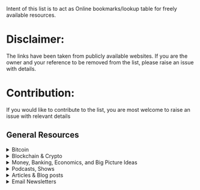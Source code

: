 Intent of this list is to act as Online bookmarks/lookup table for freely available resources.<br>
# Disclaimer:
The links have been taken from publicly available websites. If you are the owner and your reference to be removed from the list, please raise an issue with details.

# Contribution:
If you would like to contribute to the list, you are most welcome to raise an issue with relevant details

## General Resources
<details>
  <summary>Bitcoin</summary>
  
  
[Bitcoin Whitepaper](https://bitcoin.org/bitcoin.pdf)

The 9-page paper written by Satoshi Nakamoto that started it all.

[Bitcoin.org](https://bitcoin.org/)

Bitcoin.org provides an introduction to Bitcoin for different groups and hosts useful resources about getting started with Bitcoin, how it works, and a Bitcoin FAQ.

[Satoshi Nakamoto Institute](https://nakamotoinstitute.org/)

Founded in 2013, The Satoshi Nakamoto Institute (SNI) is dedicated to curating the best primary source literature that shares the best ideas in cryptography, distributed networks, economic freedom, and freedom of information.

- “The Complete Satoshi” - Hosts the Bitcoin Whitepaper and provides links to all of Satoshi’s emails, forum posts, code, and quotes.
- “Literature” - Links to works that serve to contextualize Bitcoin into the broader story of cryptography and freedom.
- “Mempool” - The Memory Pool provides links to some of the best writings about Bitcoin.

[Case Bitcoin](https://casebitcoin.com/)

“Making the case for Bitcoin every day,” Case Bitcoin is one of the best sites to keep in your favorites tab to check often. The site provides key Bitcoin stats, curated and up to date “Bitcoin & Macro” news with tldr summaries, and an amazing searchable resource library. The “New to Bitcoin?” and “Common Critiques” tabs are also great resources to share with people who are just getting into Bitcoin and are interested in learning more.

[Saylor.org "Bitcoin for Everybody" course](https://learn.saylor.org/course/PRDV151)

This 12-hour course will take you through the basics of Bitcoin for beginners, covering: Bitcoin economics, investment, philosophy, history, and practical components.

[Microstrategy's Bitcoin Page](https://www.microstrategy.com/en/bitcoin)

Microstrategy, with 91,000+ bitcoins on their balance sheet and counting, has a tab on their website dedicated to interviews, articles, resources, and financial information about Bitcoin.

[Bitcoin-resources.com](https://bitcoin-resources.com/)

Bitcoiner, writer, and software engineer [Gigi](https://twitter.com/dergigi)’s resource site that attempts to catalog and signal-boost the best and most insightful content in the Bitcoin space.

[Matt Odell's Website](https://mattodell.keybase.pub/index.html)

On his site, [Matt Odell](https://twitter.com/ODELL), host of [Citadel Dispatch](https://citadeldispatch.com/), list many great resources, including: his current projects, video guides, bitcoin resources, bitcoin tools, and other tools.

[Bitcoin-intro.com](https://bitcoin-intro.com/)

A guide aimed towards helping people get started with Bitcoin. Includes information and resources for getting a wallet, buying bitcoin, backing up your wallet, running a node, etc.

[Bitcoin-only.com](https://bitcoin-only.com/)

A collection of the highest quality bitcoin resources.

[99 Bitcoins](https://99bitcoins.com/)

One of the largest sources of information about Bitcoin and crypto for non-technical newbies on the web. The site includes guides, reviews, tutorials, and videos about everything Bitcoin and crypto related.

[Bitcoin Treasuries](https://bitcointreasuries.org/)

Created by [NVK](https://twitter.com/nvk), this site gives information about all of the companies that have adopted Bitcoin as a treasury reserve asset.

[Swan Bitcoin Resources](https://www.swanbitcoin.com/signal/)

This blog from Bitcoin exchange Swan Bitcoin offers thoughts and opinions on Bitcoin from the Swan Bitcoin team and friends.

[Bitcoin Privacy Guide](https://bitcoiner.guide/privacy/)

A beginner’s guide to Bitcoin privacy designed to walk people through the basic steps to gain a good level of privacy when interacting with the Bitcoin network.

[A Beginner's Guide to the Lightning Network](https://bitcoiner.guide/lightning/)

This page aims to help people understand a little more on the mechanics of Lightning and how it interacts with the underlying Bitcoin network.

[Khan Academy - Bitcoin](https://www.khanacademy.org/economics-finance-domain/core-finance/money-and-banking#bitcoin)

Khan Academy covers Bitcoin.

[Bitcoin Information and Resources](https://www.lopp.net/bitcoin-information.html)

A great list of bitcoin information and resources curated by [Jameson Lopp](https://twitter.com/lopp)**.**

[Bitcoin Audible](https://bitcoinaudible.com/)

In this amazing resource, ****[Guy Swann](https://twitter.com/TheCryptoconomy) makes the best writings in bitcoin in crypto available in audio.

[Bitcoin or Shit](https://bitcoinorshit.com/) Quite possibly one of the best sites on the internet.

[Bitcoin Dollar Cost Average Calculator](https://www.dollarcostaverage.me/)

A really cool online calculator that shows you how much bitcoin you would have if you dollar cost averaged over a period of time.

[Bitcoin is Dead lol](https://www.bitcoinisdead.lol/)

A lot of people have been wrong about Bitcoin. But … *how wrong*? This website is so much fun.

[OpenSats.org](https://opensats.org/)

Open Sats is building a web donation platform where donors can learn, donate, and contribute to Bitcoin Core and related free and open source projects.

[Mempool.space](https://mempool.space/about)

The Mempool Open Source Project™ is building a mempool and blockchain explorer for the Bitcoin community, focusing on the transaction fee market and multi-layer ecosystem, without any advertising, altcoins, or third-party trackers.

## Crypto Resources

[Ethereum.org](https://ethereum.org/en/)

A public, open-source resource for the Ethereum community that anyone can contribute to, aimed towards being the best portal for Ethereum’s growing community.

[Ethereum Whitepaper](https://ethereum.org/en/whitepaper/)

Published in 2013 by Vitalik Buterin, before Ethereum’s launch in 2015.

[Unenumerated Blog](http://unenumerated.blogspot.com/) - [Nick Szabo](https://twitter.com/NickSzabo4)

A blog from cryptocurrency pioneer Nick Szabo about “An unending variety of topics.”

[Messari Crypto Thesis for 2021](https://messari.io/pdf/messari-report-crypto-theses-for-2021.pdf)

A 133-page monster of a report from Messari that covers the key trends, people, companies, and projects to watch across crypto, Bitcoin, and Ethereum, with predictions for 2021.

[Pomp Crypto Jobs](https://pompcryptojobs.com/jobs/?q=accounting&categories[]=Accounting&p=1&s=429)

Simply the best job board there is.

[Cryptopedia](https://www.gemini.com/cryptopedia/glossary#digital-asset)

This resource from crypto exchange [Gemini](https://www.gemini.com/) aims to be “your trusted source for all things crypto.” It include a glossary of 1,000+ terms to help you speak the lingo, profiles of industry experts, and links to 150+ topics on everything that you need to know about crypto.

## Crypto News Sites, Price Trackers, & Useful Tools

[Coindesk](https://www.coindesk.com/)

News site specializing in bitcoin and digital currencies.

[Decrypt Media](https://decrypt.co/)

Decrypt’s mission is to “demystify the decentralized web.”

[Messari](https://messari.io/)

Professional grade data, market analysis, tools, and research for crypto investors and professionals.

[Bitcoin Magazine](https://bitcoinmagazine.com/)

One of the original news publishers covering Bitcoin and digital currencies. Provides news, analysis, information, commentary, and price data about Bitcoin through their website, podcasts, research, and events.

[CoinMarketCap](https://coinmarketcap.com/)

The world’s most referenced price-tracking website for crypto assets.

[CoinTracking](https://cointracking.info/?ref=D372093)

Crypto tracking and tax reporting tool that analyzes your trades and generates real-time reports on P&L, the value of your coins, realized and unrealized gains, reports for taxes, and more.

[WTF Happened in 1971?](https://wtfhappenedin1971.com/)

An awesome site with a ton of graphs, charts, and statistics that look into WTF happened in 1971.

[Shadowstats.com](http://www.shadowstats.com/)A website that analyzes and offers alternatives to government economic statistics for the United States.

# Books

## Bitcoin

[The Bitcoin Standard: The Decentralized Alternative to Central Banking](https://www.amazon.com/Bitcoin-Standard-Decentralized-Alternative-Central-ebook/dp/B07BPM3GZQ/ref=sr_1_1?crid=3OVERPDX0OQUM&dchild=1&keywords=the+bitcoin+standard&qid=1614624702&sprefix=the+bitcoin+%2Caps%2C367&sr=8-1) by [Saifedean Ammous](https://twitter.com/saifedean)

The Bitcoin Standard analyzes the historical context to the rise of Bitcoin, the economic properties that have allowed it to grow quickly, and its likely economic, political, and social implications. The Bitcoin Standard is essential reading for anyone who wants to understand why bitcoin is so special and important. [Bitcoin: Hard Money You Can't F*ck With: Why bitcoin will be the next global reserve currency](https://www.amazon.com/Bitcoin-bitcoin-global-reserve-currency-ebook/dp/B08PKYQDGC/ref=sr_1_1?crid=2HTZICP2KAS8H&dchild=1&keywords=hard+money+you+can+t+f+ck+with&qid=1614627415&sprefix=hard+money+you+can%2Caps%2C171&sr=8-1) by [Jason Williams](https://twitter.com/GoingParabolic) Bitcoin is hard money you can’t f*ck with. No-one controls it. No governments, no companies, no central banks, no money printing. It’s a revolution as big as the internet. And it’s never been hacked. Entrepreneur and investor Jason A. Williams is the first author to put bitcoin in context of the 2020 crisis - a year of financial disaster and unprecedented money creation (money printer go brrr!)

[21 Lessons: What I've Learned from Falling Down the Bitcoin Rabbit Hole](https://www.amazon.com/21-Lessons-Learned-Falling-Bitcoin-ebook/dp/B083L93MJ7/ref=sr_1_2?dchild=1&keywords=21+lessons&qid=1614627857&sr=8-2) by [Gigi](https://twitter.com/dergigi)

*What is Bitcoin?* This innocuous question is surprisingly hard to answer. Bitcoin is a computer network, a new form of money, a censorship-resistant payment system, a financial revolution, a peaceful form of protest, and so much more. This book doesn’t try to answer what Bitcoin is. It tries to answer a different, personal question: *What have I learned from Bitcoin*?

[Bitcoin Clarity: The Complete Beginners Guide to Understanding](https://www.amazon.com/Bitcoin-Clarity-Understanding-Kiara-Bickers-ebook/dp/B07ZHY7RF8/ref=sr_1_1?dchild=1&keywords=bitcoin+clarity&qid=1614627661&sr=8-1) by [Kiara Bickers](https://twitter.com/kiarabickers)

Kiara Bickers’ provides a fresh way of approaching Bitcoin, without price hype or industry jargon. Using mental models and visuals, Bitcoin Clarity unfolds the hidden knowledge of how the blockchain works and why it's valued. Whether you're all in or a skeptical investor, the book will transform the way you look at money and cryptocurrency forever.

[Bitcoin & Black America](https://www.amazon.com/Bitcoin-Black-America-Isaiah-Jackson/dp/1079178090/ref=sr_1_1?dchild=1&keywords=bitcoin+and+black+america&qid=1614628064&sr=8-1) by [Isaiah Jackson](https://twitter.com/bitcoinzay?lang=en)

Bitcoin and Black America is a dynamic new book that explores the synergy between black economics, Bitcoin and blockchain technology. The global financial system is changing and the digital revolution will not be televised.Explore how to incorporate Bitcoin into your business, job and educational institution. This book also outlines the need for separation from the racist banking system and a comprehensive list of black professionals actively working in the Blockchain industry.

[Layered Money: From Gold and Dollars to Bitcoin and Central Bank Digital Currencies](https://www.amazon.com/Layered-Money-Dollars-Bitcoin-Currencies/dp/1736110527/ref=sr_1_1?dchild=1&keywords=layered+money&qid=1614628262&sr=8-1) by [Nik Bhatia](https://twitter.com/timevalueofbtc)

In this fascinating deep dive into the evolution of monetary systems around the globe, Nik Bhatia takes us into the origins of how money has evolved to function in a “layered” manner. Using gold as an example of this term, he traces the layers of this ancient currency from raw mined material, to gold coins, and finally to bank-issued gold certificates. In a groundbreaking manner, Bhatia offers a similar paradigm for the evolution of digital currencies.

[The Little Bitcoin Book: Why Bitcoin Matters for Your Freedom, Finances, and Future](https://www.amazon.com/Little-Bitcoin-Book-Matters-Finances-ebook/dp/B07W957N7T/ref=sr_1_2?dchild=1&keywords=the+little+bitcoin+book&qid=1614628531&sr=8-2) by [Alena Vranova](https://twitter.com/AlenaSatoshi?ref_src=twsrc%5Egoogle%7Ctwcamp%5Eserp%7Ctwgr%5Eauthor), [Timi Ajiboye](https://twitter.com/timigod), [Alex Gladstein](https://twitter.com/gladstein), [Alejandro Machado](https://twitter.com/alegw?ref_src=twsrc%5Egoogle%7Ctwcamp%5Eserp%7Ctwgr%5Eauthor), [Jimmy Song](https://twitter.com/jimmysong?ref_src=twsrc%5Egoogle%7Ctwcamp%5Eserp%7Ctwgr%5Eauthor), [Luis Buenaventura](https://twitter.com/helloluis?ref_src=twsrc%5Egoogle%7Ctwcamp%5Eserp%7Ctwgr%5Eauthor), [Alexander Lloyd](https://twitter.com/alex01?lang=en)

The Little Bitcoin Book tells the story of what’s wrong with money today, and why Bitcoin was invented to provide an alternative to the current system. It describes in simple terms what Bitcoin is, how it works, why it’s valuable, and how it affects individual freedom and opportunities of people everywhere - from Nigeria to the Philippines to Venezuela to the United States.

[Thank God for Bitcoin: The Creation, Corruption and Redemption of Money](https://www.amazon.com/Thank-God-Bitcoin-Corruption-Redemption/dp/1641991216/ref=sr_1_1?dchild=1&qid=1614628868&refinements=p_27%3AJimmy+Song&s=books&sr=1-1) by [Lyle Pratt](https://twitter.com/lylepratt?ref_src=twsrc%5Egoogle%7Ctwcamp%5Eserp%7Ctwgr%5Eauthor), [Robert Breedlove](https://twitter.com/Breedlove22), [George Mekhail](https://twitter.com/gmekhail?ref_src=twsrc%5Egoogle%7Ctwcamp%5Eserp%7Ctwgr%5Eauthor), [Gabe Higgins](https://twitter.com/gabebhiggins?lang=en), [Derek Waltchack](https://twitter.com/dwaltchack?ref_src=twsrc%5Egoogle%7Ctwcamp%5Eserp%7Ctwgr%5Eauthor), [J.M. Bush](https://twitter.com/jmbushwrites?lang=en), [Jimmy Song](https://twitter.com/jimmysong?ref_src=twsrc%5Egoogle%7Ctwcamp%5Eserp%7Ctwgr%5Eauthor), [Julia Tourianski](https://bitcoinmagazine.com/authors/julia-tourianski)

Thank God for Bitcoin explores the ways in which the current monetary system is broken and what can be done to fix it. It explores the creation of money, its corruption and its potential redemption. It looks at how Bitcoin is redeeming the ills of our corrupt monetary system and how the ongoing transition to sound money is a source of hope for a broken world.

[Why Buy Bitcoin: Investing Today in the Money of Tomorrow](https://www.amazon.com/Why-Buy-Bitcoin-Investing-Tomorrow/dp/1733219609/ref=sxts_sxwds-bia-wc-rsf1_0?cv_ct_cx=bitcoin&dchild=1&keywords=bitcoin&pd_rd_i=1733219609&pd_rd_r=e44bf2a3-789e-4cde-9615-6b36708f866c&pd_rd_w=OfPGK&pd_rd_wg=uVVBJ&pf_rd_p=5168df84-062d-4bdf-8a6e-2680813bd42f&pf_rd_r=02VN9S8SYB0ECFJNPN7K&psc=1&qid=1614629587&s=digital-text&sr=1-1-7bf78e84-8ef2-4f13-9926-bee5153e81cb) by [Andy Edstrom](https://twitter.com/edstromandrew)

This book will help you understand the role of money in our society, the current state of debt in our economy, and how Bitcoin provides a better solution.

[The Internet of Money](https://www.amazon.com/Internet-Money-Andreas-M-Antonopoulos-ebook/dp/B01L9WM0H8/ref=sr_1_1?dchild=1&keywords=the+internet+of+money&qid=1614629168&s=digital-text&sr=1-1) by [Andreas Antonopoulos](https://twitter.com/aantonop)

While many books explain the how of bitcoin, *The Internet of Money* delves into the why of bitcoin. Acclaimed information-security expert and author of *Mastering Bitcoin*, Andreas M. Antonopoulos examines and contextualizes the significance of bitcoin through a series of essays spanning the exhilarating maturation of this technology.

[The Internet of Money Volume Two](https://www.amazon.com/Internet-Money-Two-Andreas-Antonopoulos-ebook/dp/B075VB7LVG/ref=sr_1_2?dchild=1&keywords=the+internet+of+money&qid=1614629460&s=digital-text&sr=1-2) by [Andreas Antonopoulos](https://twitter.com/aantonop)

The Internet of Money Volume Two ****is the spectacular sequel to the cult classic and best seller *The Internet of Money Volume One* by Andreas M. Antonopoulos. Volume Two contains 11 of his most inspiring and thought-provoking talks.

[The Internet of Money Volume Three](https://www.amazon.com/gp/product/1947910175/ref=as_li_tl?ie=UTF8&tag=dergigi-20&camp=1789&creative=9325&linkCode=as2&creativeASIN=1947910175&linkId=8f908de3d1e5c088510d2ef50c514c36) by [Andreas Antonopoulos](https://twitter.com/aantonop)

Following the world-wide success of Volume One and Volume Two, this third installment contains 12 of his most inspiring and thought-provoking talks over the past two years, including: universal access to basic finance, measuring success: price or principle, escaping the global banking cartel, libre not libra, unstoppable code: the difference between can’t and won’t, and many more.

[Digital Gold: Bitcoin and the Inside Story of the Misfits and Millionaires Trying to Reinvent Money](https://www.amazon.com/Digital-Gold-Bitcoin-Millionaires-Reinvent-ebook/dp/B01D8KFX9Q/ref=sr_1_1?dchild=1&keywords=digital+gold&qid=1614629224&s=digital-text&sr=1-1) by [Nathaniel Popper](https://twitter.com/nathanielpopper)

*Digital Gold* is *New York Times* reporter Nathaniel Popper’s brilliant and engrossing history of Bitcoin, the landmark digital money and financial technology that has spawned a global social movement.

[Bitcoin: Sovereignty Through Mathematics](https://www.amazon.com/gp/product/1090109911/ref=as_li_tl?ie=UTF8&camp=1789&creative=9325&creativeASIN=1090109911&linkCode=as2&tag=dergigi-20&linkId=70cf898837249637279be84649dca8a8) by [Knut Svanholm](https://twitter.com/knutsvanholm/)

What makes Bitcoin so special? What sets Bitcoin apart from every other monetary asset that preceded it? What is a monetary asset in the first place? What is money? What is inflation? Who benefits from it? What is scarcity? Is Bitcoin's mining process wasteful? Is Bitcoin a religion or a rejection of religious beliefs? All of this and more, inside.

[Bitcoin: Independence Reimagined](https://www.amazon.com/gp/product/B087CF2XBB/ref=as_li_tl?ie=UTF8&tag=dergigi-20&camp=1789&creative=9325&linkCode=as2&creativeASIN=B087CF2XBB&linkId=fca0fb457eceaa7a7d9e58a838a1dddc) by [Knut Svanholm](https://twitter.com/knutsvanholm/)

This follow-up to "Bitcoin: Sovereignty Through Mathematics" describes the old boxes we have been operating within, and how Bitcoin encourages us to challenge and reshape them. It takes the reader deeper down the rabbit hole and reveals how the honey badger that lives there is still indifferent to people's opinions about it.

[Magic Internet Money: A Book About Bitcoin](https://www.amazon.com/gp/product/1777128404/ref=as_li_tl?ie=UTF8&camp=1789&creative=9325&creativeASIN=1777128404&linkCode=as2&tag=dergigi-20&linkId=16c09391451e727bf23dc50f75d4033a) by [Jesse Berger](https://twitter.com/jayberjay)

What is money? The question is simple, but the answer is not. Pulling back the curtain on ideas at the heart of the modern monetary renaissance, Magic Internet Money takes you on a timely journey through the intertwined worlds of money and Bitcoin.

[Bitcoin Billionaires: A True Story of Genius, Betrayal, and Redemption](https://www.amazon.com/Bitcoin-Billionaires-Genius-Betrayal-Redemption-ebook/dp/B07GN8HWZW/ref=sr_1_1?crid=38AL4RQD2Y08K&dchild=1&keywords=bitcoin+billionaires&qid=1614629289&s=digital-text&sprefix=bitcoin+billi%2Cdigital-text%2C155&sr=1-1) by [Ben Mezrich](https://twitter.com/benmezrich)

From the Silk Road to the halls of the Securities and Exchange Commission, *Bitcoin Billionaires* will take us on a wild and surprising ride while illuminating a tantalizing economic future. On November 26, 2017, the Winklevoss brothers became the first bitcoin billionaires. Here’s the story of how they got there—as only Ben Mezrich could tell it.

[Inventing Bitcoin: The Technology Behind The First Truly Scarce and Decentralized Money Explained](https://www.amazon.com/Inventing-Bitcoin-Technology-Decentralized-Explained-ebook/dp/B07MWXRWNB/ref=sr_1_1?dchild=1&keywords=inventing+bitcoin&qid=1614629409&s=digital-text&sr=1-1) by [Yan Pritzker](https://twitter.com/skwp)

Bitcoin may well be the greatest invention of our time, and most people have no idea what it is, or how it works. Walking through its invention step by step, this short two hour read is critical before you invest. No technical expertise required! Read it, then share it with your loved ones.

[The Blocksize War: The battle over who controls Bitcoin’s protocol rules](https://www.amazon.com/Blocksize-War-controls-Bitcoins-protocol/dp/B08YQMC2WM) by Jonathan Bier

This book covers Bitcoin’s blocksize war, which was waged from August 2015 to November 2017. On the surface the battle was about the amount of data allowed in each Bitcoin block, however it exposed much deeper issues, such as who controls Bitcoin’s protocol rules. It is not possible to cover every twist and turn in the labyrinthine conflict or all the arguments, but the book provides a chronology of the most significant events.

[The Book Of Satoshi: The Collected Writings of Bitcoin Creator Satoshi Nakamoto](https://www.amazon.com/Book-Satoshi-Collected-Writings-Nakamoto-ebook/dp/B00M6KGJ2K/ref=sr_1_1?dchild=1&keywords=the+book+of+satoshi&qid=1614629337&s=digital-text&sr=1-1) by [Phil Champagne](https://twitter.com/egg_descrambler)

The Book of Satoshi provides a convenient way to parse through what Bitcoin’s creator wrote over the span of the two years that constituted his “public life" before he disappeared from the Internet . . . at least under the name Satoshi Nakamoto. Beginning on November 1st 2009 with the publication of the seminal paper describing Bitcoin, this public life ends at about the time PC World speculated as to a possible link between Bitcoin and WikiLeaks, the infamous website that publishes leaked classified materials. Was there a connection? You be the judge.

[The 7th Property: Bitcoin and the Monetary Revolution](https://www.amazon.com/7th-Property-Bitcoin-Monetary-Revolution/dp/0578902621) by [Eric Yakes](https://twitter.com/ericyakes)

If you are serious about understanding Bitcoin and why it is creating a monetary revolution, this is where you need to start. For the past decade, prominent economists, media outlets, and financiers have dismissed Bitcoin while it has grown exponentially – a phenomenon strikingly similar to the beginning of the internet. Controversy always accompanies transformational technologies. Bitcoin is the alternative to our current financial system, which benefits the few at the cost of many. To understand why Bitcoin is the answer, you need to know how this revolutionary technology works. This book explains it at a technical level in precise yet simple language.

[The Bullish Case for Bitcoin](https://www.amazon.com/Bullish-Case-Bitcoin-Vijay-Boyapati/dp/1737204118/ref=sr_1_1?crid=3QPAJD7J3PTKM&dchild=1&keywords=bullish+case+for+bitcoin&qid=1629520326&s=books&sprefix=bullish+ca%2Cstripbooks%2C157&sr=1-1) by [Vijay Boyapati](https://twitter.com/real_vijay) with a foreword by [Michael Saylor](https://twitter.com/michael_saylor)

The Bullish Case for Bitcoin, first published as a long-form article, represents an intellectual tour de force delivered with elegance and prescience by a polymath well-versed in mathematics, computer science, economics, philosophy, and engineering. After March 2020, it was evident to the author that the world needed a new money based on technology. However, in February 2018, when Boyapati first published his paper, this insight required much greater perspicacity, courage, and conviction.

</details>

<details>
  <summary>Blockchain & Crypto</summary>
  

[Blockchain Basics: A non-technical introduction in 25 steps](https://www.amazon.com/Blockchain-Basics-Non-Technical-Introduction-Steps-ebook/dp/B06XNWF5GP/ref=sr_1_3?dchild=1&keywords=blockchain+basics&qid=1614975489&sr=8-3) by Daniel Drescher

In 25 concise steps, you will learn the basics of blockchain technology. No mathematical formulas, program code, or computer science jargon are used. No previous knowledge in computer science, mathematics, programming, or cryptography is required. Terminology is explained through pictures, analogies, and metaphors.

[Blockchain Bubble or Revolution: The Future of Bitcoin, Blockchains, and Cryptocurrencies](https://www.amazon.com/Blockchain-Bubble-Revolution-Present-Cryptocurrencies-ebook/dp/B07T13GP1Q/ref=sr_1_4?dchild=1&keywords=cryptocurrency&qid=1614975853&s=digital-text&sr=1-4) by Neel Mehta, Adi Agashe, and Parth Dethroja

You'll learn the core concepts of Bitcoin and blockchain technologies to understand their strengths and weaknesses from real-world case studies; dive deep into their technical, economic, political, and legal complexities; and gain insights about their future from exclusive interviews with dozens of tech industry leaders.

[The Infinite Machine: How an Army of Crypto-Hackers Is Building the Next Internet with Ethereum](https://www.amazon.com/Infinite-Machine-Crypto-Hackers-Building-Internet/dp/B07XJ7WKXL/ref=sr_1_1?dchild=1&keywords=the+infinite+machine&qid=1614976157&sr=8-1) by Camila Russo

Financial journalist and cryptocurrency expert Camila Russo details the wild and often hapless adventures of a team of hippy-anarchists, reluctantly led by an ambivalent visionary, and lays out how this new foundation for the internet will spur both transformation and fraud—turning some into millionaires and others into felons—and revolutionize our ideas about money.

[Cryptoassets: The Innovative Investor's Guide to Bitcoin and Beyond](https://www.amazon.com/Cryptoassets-Innovative-Investors-Bitcoin-Beyond/dp/1260026671) by [Chris Burniske](https://twitter.com/cburniske)

This clear, concise, and accessible guide from two industry insiders shows you how to navigate this brave new blockchain world and how to invest in these emerging assets to secure your financial future.
  
</details>

<details>
  <summary>Money, Banking, Economics, and Big Picture Ideas</summary>
  
 
[The Price of Tomorrow: Why Deflation is the Key to an Abundant Future](https://www.amazon.com/Price-Tomorrow-Deflation-Abundant-Future-ebook/dp/B08334WFSQ/ref=sr_1_1?dchild=1&keywords=the+price+of+tomorrow&qid=1614628214&sr=8-1) by [Jeff Booth](https://twitter.com/JeffBooth)

In this extraordinary contrarian book, Jeff Booth, a leading mind and CEO in e-commerce and technology for 20 years, details the technological and economic realities shaping our present and our future, and the choices we face as we go forward—a potentially alarming, but deeply hopeful situation.

[The Sovereign Individual: Mastering the Transition to the Information Age](https://www.amazon.com/Sovereign-Individual-James-Dale-Davidson-ebook/dp/B00AK9IXXM/ref=sr_1_1?crid=3T26I2Q7CHPZ3&dchild=1&keywords=sovereign+individual&qid=1614628413&sprefix=sover%2Caps%2C193&sr=8-1) by [James Dale Davidson](https://en.wikipedia.org/wiki/James_Dale_Davidson)

*The Sovereign Individual* details strategies necessary for adapting financially to the next phase of Western civilization. In *The Sovereign Individual,* Davidson and Rees-Mogg explore the greatest economic and political transition in centuries -- the shift from an industrial to an information-based society. This transition, which they have termed "the fourth stage of human society," will liberate individuals as never before, irrevocably altering the power of government. This outstanding book will replace false hopes and fictions with new understanding and clarified values.

[The Fourth Turning: What the Cycles of History Tell Us About America's Next Rendezvous with Destiny](https://www.amazon.com/Fourth-Turning-History-Americas-Rendezvous-ebook/dp/B001RKFU4I/ref=sr_1_1?dchild=1&keywords=the+fourth+turning&qid=1614628444&sr=8-1) by [William Strauss](https://en.wikipedia.org/wiki/William_Strauss)

William Strauss and Neil Howe will change the way you see the world—and your place in it. With blazing originality, *The Fourth Turning* illuminates the past, explains the present, and reimagines the future. Most remarkably, it offers an utterly persuasive prophecy about how America’s past will predict its future. *The Fourth Turning* offers bold predictions about how all of us can prepare, individually and collectively, for America’s next rendezvous with destiny.

[The Ethics of Money Production](https://www.amazon.com/Ethics-Money-Production-Guido-Hulsmann/dp/1610166817/ref=sr_1_1?crid=1FF6T32GCLBCW&dchild=1&keywords=the+ethics+of+money+production&qid=1614627757&sprefix=the+ethics+of+money+pro%2Caps%2C179&sr=8-1) by [Jorg Guido Hulsmann](https://en.wikipedia.org/wiki/J%C3%B6rg_Guido_H%C3%BClsmann)

This pioneering work, in hardback, by Jörg Guido Hülsmann, professor of economics at the University of Angers in France and the author of Mises: The Last Knight of Liberalism, is the first full study of a critically important issue today: the ethics of money production. This book hits the intellectual sweet spot, speaking to the issues that are driving economic events right now.

[What Has the Government Done to Our Money?](https://www.amazon.com/What-Has-Government-Done-Money/dp/1610166450/ref=sr_1_1?crid=26ZOK64T3R3N9&dchild=1&keywords=what+has+government+done+to+our+money&qid=1614630672&s=books&sprefix=what+has+governmen%2Cstripbooks%2C167&sr=1-1) by [Murray N. Rothbard](https://en.wikipedia.org/wiki/Murray_Rothbard)

Rothbard’s primer on money and government, originally published in 1963. After fifty years, it remains the best book in print on the topic, a real manifesto of sound money.

[The Mystery of Banking](https://www.amazon.com/Mystery-Banking-Murray-N-Rothbard/dp/1933550287/ref=sr_1_1?dchild=1&keywords=the+mystery+of+banking&qid=1614630845&s=books&sr=1-1) by [Murray N. Rothbard](https://en.wikipedia.org/wiki/Murray_Rothbard)

The Mystery of Banking is a great expert analysis of the modern fractional-reserve banking system and its origins-how it is unstable, how it exacerbates business cycles, and how it causes inflation. This book lays out the devastating effects of this most common form of banking on the lives of every man, woman, and child.

[The Theory of Money and Credit](https://www.amazon.com/Theory-Money-Credit-Ludwig-Mises/dp/1620871610/ref=sr_1_1?dchild=1&keywords=theory+of+money+and+credit&qid=1614630040&s=books&sr=1-1) by [Ludwig Von Mises](https://en.wikipedia.org/wiki/Ludwig_von_Mises)

Originally published in 1912, Ludwig von Mises’s *The Theory of Money and Credit* remains today one of economic theory’s most influential and controversial treatises. Von Mises’s examination into monetary theory changed forever the world of economic thought when he successfully integrated “macroeconomics” into “microeconomics” —previously deemed an impossible task —as well as offering explanations into the origin, value and future of money.

[Human Action: A Treatise on Economics](https://www.amazon.com/Human-Action-Ludwig-Von-Mises/dp/1614273545/ref=sr_1_1?dchild=1&keywords=human+action&qid=1614627609&sr=8-1) by [Ludwig Von Mises](https://en.wikipedia.org/wiki/Ludwig_von_Mises)

Human Action: A Treatise on Economics" is the first comprehensive treatise on economics written by a leading member of the modern Austrian school of economics. Von Mises contribution was very simple, yet at the same time extremely profound: he pointed out that the whole economy is the result of what individuals do. Individuals act, choose, cooperate, compete, and trade with one another. In this way Mises explained how complex market phenomena develop.

[The Road to Serfdom](https://www.amazon.com/Road-Serfdom-Documents-Definitive-Collected/dp/0226320553/ref=sr_1_1?crid=20UA2SETL1N70&dchild=1&keywords=road+to+serfdom&qid=1614630964&s=books&sprefix=road+to+serf%2Cstripbooks%2C179&sr=1-1) by [F.A. Hayek](https://en.wikipedia.org/wiki/Friedrich_Hayek)

An unimpeachable classic work in political philosophy, intellectual and cultural history, and economics, *The Road to Serfdom* has inspired and infuriated politicians, scholars, and general readers for half a century. Originally published in 1944—when Eleanor Roosevelt supported the efforts of Stalin, and Albert Einstein subscribed lock, stock, and barrel to the socialist program—*The Road to Serfdom* was seen as heretical for its passionate warning against the dangers of state control over the means of production. For F. A. Hayek, the collectivist idea of empowering government with increasing economic control would lead not to a utopia but to the horrors of Nazi Germany and Fascist Italy.

[The Origins of Money](https://www.amazon.com/Origins-Money-Carl-Menger/dp/1933550597/ref=sr_1_1?dchild=1&keywords=the+origins+of+money&qid=1614630704&s=books&sr=1-1) by [Carl Menger](https://en.wikipedia.org/wiki/Carl_Menger)

Written in the same year that he testified before the Currency Commission in Austria-Hungary, and published in English in 1892, Carl Menger explains that it is not government edicts that create money but instead the marketplace. Individuals decide what the most marketable good is for use as a medium of exchange.

[End the Fed](https://www.amazon.com/End-Fed-Ron-Paul-ebook/dp/B002N0ADQG/ref=sr_1_1?dchild=1&keywords=end+the+fed&qid=1614630879&s=books&sr=1-1) by [Ron Paul](https://twitter.com/RonPaul?ref_src=twsrc%5Egoogle%7Ctwcamp%5Eserp%7Ctwgr%5Eauthor)

In the post-meltdown world, it is irresponsible, ineffective, and ultimately useless to have a serious economic debate without considering and challenging the role of the Federal Reserve. In *End the Fed*, Ron Paul draws on American history, economics, and fascinating stories from his own long political life to argue that the Fed is both corrupt and unconstitutional.

[Money: Sound and Unsound](https://www.amazon.com/Money-Unsound-Joseph-T-Salerno/dp/1610166558/ref=sr_1_1?dchild=1&keywords=money+sound+and+unsound&qid=1614630741&s=books&sr=1-1) by [Joseph T Salerno](https://twitter.com/jtsale?lang=en)

Ludwig von Mises said that there can never be too much of a good theory. Salerno proves it in this sweeping and nearly comprehensive book on applied Austrian monetary theory. In Money: Sound and Unsound, Salerno uses the Misesian/Rothbardian theory of money to reinterpret historical episodes, reevaluate the history of thought, closely examine Federal Reserve policy, seek out cause and effect in business cycles, provide a new understanding of war and social unrest, and clarify the relationship between the state and the central bank.

[When Money Dies: The Nightmare of Deficit Spending, Devaluation, and Hyperinflation in Weimar Germany](https://www.amazon.com/When-Money-Dies-Devaluation-Hyperinflation/dp/1586489941) by [Adam Fergusson](https://en.wikipedia.org/wiki/Adam_Fergusson_(MEP))

In 1923, with its currency effectively worthless (the exchange rate in December of that year was one dollar to 4,200,000,000,000 marks), the German republic was all but reduced to a barter economy. People watched helplessly as their life savings disappeared and their loved ones starved. Germany's finances descended into chaos, with severe social unrest in its wake. Money may no longer be physically printed and distributed in the voluminous quantities of 1923. However, "quantitative easing," that modern euphemism for surreptitious deficit financing in an electronic era, can no less become an assault on monetary discipline.

[The Dao of Capital: Austrian Investing in a Distorted World](https://www.amazon.com/Dao-Capital-Austrian-Investing-Distorted/dp/111834703X) by [Mark Spitznagel](https://en.wikipedia.org/wiki/Mark_Spitznagel)

In *The Dao of Capital*, hedge fund manager and tail-hedging pioneer Mark Spitznagel—with one of the top returns on capital of the financial crisis, as well as over a career—takes us on a gripping, circuitous journey from the Chicago trading pits, over the coniferous boreal forests and canonical strategists from Warring States China to Napoleonic Europe to burgeoning industrial America, to the great economic thinkers of late 19th century Austria. *The Dao of Capital* provides a rare and accessible look through the lens of one of today's great investors to discover a profound harmony with the market process—a harmony that is so essential today.

[Economics in One Lesson: The Shortest and Surest Way to Understand Basic Economics](https://www.amazon.com/Economics-One-Lesson-Shortest-Understand-ebook/dp/B003XT60KO/ref=sr_1_1?dchild=1&keywords=economics+in+one+lesson&qid=1614629958&sr=8-1) by [Henry Hazlitt](https://en.wikipedia.org/wiki/Henry_Hazlitt)

Considered among the leading economic thinkers of the “Austrian School,” which includes Carl Menger, Ludwig von Mises, Friedrich (F.A.) Hayek, and others, Henry Hazlitt (1894-1993), was a libertarian philosopher, an economist, and a journalist. He was the founding vice-president of the Foundation for Economic Education and an early editor of *The Freeman* magazine, an influential libertarian publication.  Hazlitt wrote *Economics in One Lesson*, his seminal work, in 1946. Concise and instructive, it is also deceptively prescient and far-reaching in its efforts to dissemble economic fallacies that are so prevalent they have almost become a new orthodoxy.

[The Machinery of Freedom: Guide to a Radical Capitalism](https://www.amazon.com/Machinery-Freedom-Guide-Radical-Capitalism-ebook/dp/B00LNDWWMW/ref=sr_1_1?dchild=1&keywords=the+machinery+of+freedom&qid=1614630555&s=books&sr=1-1) by [David D. Friedman](https://en.wikipedia.org/wiki/David_D._Friedman)

The classic 1971 work of libertarianism by David D. Friedman, anarcho-capitalist, engagingly describes and celebrates a society based on individual private property rights and the right to consent to cooperative ventures free of coercion.

[Debt: The First 5,000 Years](https://www.amazon.com/Debt-First-5-000-Years/dp/1612191290) by [David Graeber](https://en.wikipedia.org/wiki/David_Graeber)

Anthropologist David Graeber presents a stunning reversal of conventional wisdom: he shows that before there was money, there was debt. For more than 5,000 years, since the beginnings of the first agrarian empires, humans have used elaborate credit systems to buy and sell goods – that is, long before the invention of coins or cash. It is in this era, Graeber arguest, that we also first encounter a society divided into debtors and creditors.

[The Fiat Standard: The Debt Slavery Alternative to Human Civilization](https://saifedean.com/the-fiat-standard/) by [Saifedean Ammous](https://twitter.com/saifedean)

The Fiat Standard is Saifedean Ammous’s attempt to explain the technology behind the current analog global monetary system. Similar to how The Bitcoin Standard explained the functional essence of bitcoin and its potential social and economic implications, this book examines twentieth century monetary technology and explains its benefits and drawbacks, and its many modes of failure.

[The Deficit Myth: Modern Monetary Theory and the Birth of the People's Economy](https://www.amazon.com/Deficit-Myth-Monetary-Peoples-Economy/dp/1541736184) by [Stephanie Kelton](https://twitter.com/StephanieKelton)

In this book, Stephanie Kelton lays out the case for Modern Monetary Theory (MMT), which says that monetarily sovereign countries like the U.S., U.K., Japan, and Canada, which spend, tax, and borrow in a fiat currency that they fully control, are not operationally constrained by revenues when it comes to federal government spending.

Charlie Munger famously said “I never allow myself to have an opinion on anything that I don’t know the other side’s argument better than they do.” Well, if you are a bitcoiner, the modern monetary theorists are the “other side.”

   
</details>

<details>
  <summary>Podcasts, Shows</summary>
  
 
[The Pomp Podcast](https://anthonypompliano.com/podcast/) with [Anthony Pompliano](https://twitter.com/APompliano)

One of the most popular podcasts in business and investing, host Anthony “Pomp” Pompliano talks to the most interesting people in business, finance, and Bitcoin. From billionaires to cultural icons, Pomp helps you get smarter every day.

[Bitcoin Rapid Fire](https://podcasts.apple.com/us/podcast/bitcoin-rapid-fire/id1476958861) with [John Vallis](https://twitter.com/johnkvallis)

“Bitcoin is the future of money, that is my firm belief. In this show, I speak with the amazing people who are building and contributing to this revolutionary new industry. The 'rapid-fire' episodes give you some concise info and insights, the 'further discussion' episodes let you listen in on a more casual and open dialogue with each guest. Hey hey hey, stack sats everyday:)” - *Host, John Vallis*

[What Bitcoin Did](https://www.whatbitcoindid.com/) with [Peter McCormack](https://twitter.com/PeterMcCormack)

Against many challenges, Bitcoin, the world's first true cryptocurrency has survived for over a decade. With What Bitcoin Did, podcast host Peter McCormack talks to experts in the world of Bitcoin. From developers to investors, journalists to Bitcoin company CEOs, you will learn about everything that is happening in the world of Bitcoin.

[Orange Pill Podcast](https://podcasts.apple.com/us/podcast/orange-pill-podcast/id1527940173) with [Max Keiser](https://twitter.com/maxkeiser) and [Stacy Herbert](https://twitter.com/stacyherbert)

Max Keiser and Stacy Herbert with a weekly trippy look at a post red-pilled world. As an old fiat regime fades away and a new hard money system brings a new renaissance, they speak to guests from the world of bitcoin, macroeconomics, space travel, artificial intelligence and also finance, markets and monetary policy.

[Tales from the Crypt: A Bitcoin Podcast‬](https://podcasts.apple.com/us/podcast/tales-from-the-crypt-a-bitcoin-podcast/id1292381204) with [Marty Bent](https://twitter.com/MartyBent) with [Matt Odell](https://twitter.com/matt_odell)

Tales from the Crypt is a podcast hosted by Marty Bent about Bitcoin. Join Marty, Editor in Chief of "the best newsletter in Bitcoin", as he sits down to discuss Bitcoin with interesting people.

[Stephan Livera Podcast‬](https://podcasts.apple.com/us/podcast/stephan-livera-podcast/id1415720320) with [Stephan Livera](https://twitter.com/stephanlivera)

Join Stephan as he interviews the sharpest economic and technical minds in Bitcoin & Austrian Economics to help you understand how money is changing and evolving. This is one of the leading podcasts in the space, and listening to this show is one of the fastest ways to learn and get up to speed on Bitcoin.

[The Bitcoin Standard Podcast](https://saifedean.com/podcast/) with [Saifedean Ammous](https://twitter.com/saifedean)

Saifedean's The Bitcoin Standard Podcast is the place to discuss Bitcoin and economics from the Austrian school's perspective. Listen to the weekly [saifedean.com](http://saifedean.com/) discussion seminar, where a group of learners from all over the world discuss the website's online courses, as well as a wide variety of economic, political, and social issues, and occasionally host special guests for the discussion. The podcast also includes the most interesting interviews conducted with Saifedean on other shows.

[The "What is Money?" Show](https://www.youtube.com/c/RobertBreedlove22/videos) with [Robert Breedlove](https://twitter.com/Breedlove22)

"What is Money?" is the rabbit that leads us down the proverbial rabbit hole. It is the most important question for finding truth in the world. In this podcast, we will pursue this "rabbit" by engaging in a diversity of deep conversations with deep thinkers from different walks of life.

[The Investor's Podcast - Bitcoin Fundamentals](https://www.theinvestorspodcast.com/bitcoin-fundamentals/) with [Preston Pysh](https://twitter.com/PrestonPysh)

Bitcoin Fundamentals is a collection of episodes hosted by Preston Pysh on We Study Billionaires, the flagship podcast of The Investor’s Podcast Network with more than 40 million downloads. On the show, Preston talks about everything Bitcoin and interviews prominent people in the field of cryptocurrency and blockchain. Preston is one of the founders of The Investor’s Podcast Network. He manages his own portfolio through his own holding company, Pylon Holding Company.

[Bitcoin Fixes This](https://podcasts.apple.com/us/podcast/bitcoin-fixes-this/id1523910866) with [Jimmy Song](https://twitter.com/jimmysong?ref_src=twsrc%5Egoogle%7Ctwcamp%5Eserp%7Ctwgr%5Eauthor)

Jimmy Song explores the impact that Bitcoin will have in all aspects of society.

[On The Brink with Castle Island](https://onthebrink-podcast.com/) with [Nic Carter](https://twitter.com/nic__carter) and [Matt Walsh](https://twitter.com/MattWalshInBos)

Hosts Matt Walsh and Nic Carter of Castle Island Ventures explore the political, ethical, and economic significance of Bitcoin and other public blockchains and talk to some of the leading experts in the industry. Learn more and stay up to date at CastleIsland.vc and follow on twitter @CastleIslandVC

[Wake Up Podcast](https://podcasts.apple.com/us/podcast/wake-up-podcast-by-aleks-svetski/id1482223406) with [Aleks Svetski](https://twitter.com/GhostofSvetski)

Aleks Svetski is the founder of [Amber](https://amber.app/). The world is largely asleep. We’re living in a time where our freedoms are slowly being encroached upon, but because we’re addicted to mental crap, we ignore it. Our money lo longer represents our work, time or effort, the freedom to speak out is obstructed under the guise of “diversity and inclusion,” privacy is no longer a right and surveillance has become mainstream “for our protection.” Wake up is dedicated to helping ensure V for Vendetta and 1984 remain works of fiction. Topics include Bitcoin, money, freedom, philosophy, psychology, science, ethics, and more.

[Smart People Sh*t](https://www.youtube.com/channel/UCf0w2eKSyUuMRMBxBtvj5cQ) by [Dennis Porter](https://twitter.com/dennis_porter_)

A show about Smart People Shit. Going deep on bitcoin, philosophy, and fitness.

[Citadel Dispatch](https://citadeldispatch.com/) by [Matt Odell](https://twitter.com/matt_odell)

Citadel Dispatch is an interactive show about bitcoin, distributed systems, privacy, and open source software.

[BTC Sessions](https://www.youtube.com/c/BTCSessions/featured)

BTC Sessions is geared towards helping you understand Bitcoin. Get the tutorials on wallets, hardware, security, exchanges, and much more, as well as the latest news and industry interviews.

[The Beginner's Guide to Bitcoin Series](https://www.whatbitcoindid.com/the-beginners-guide-to-bitcoin)

- Podcast: What Bitcoin Did
- Episodes: #182 - #202 (17-part series)
- Host: Peter McCormack

[The Saylor Series](https://www.youtube.com/watch?v=4rvTppy1qLI&list=PL2jAZ0x9H0bRvoNt1xNJWYa9_8_an03h0) (9 episodes)

- Podcast: The “What is Money?” Show
- Host: Robert Breedlove
- Guest: Michael Saylor

[The Booth Series](https://youtu.be/_ZyFv_BUTPg)

- Podcast: The “What is Money?” Show
- Host: Robert Breedlove
- Guest: Jeff Booth

[The Quiet Master of Cryptocurrency](https://tim.blog/2017/06/04/nick-szabo/)

- Podcast: The Tim Ferriss Show
- Episode: #244
- Host: Tim Ferriss
- Guests: Nick Szabo and Naval Ravikant

[Balaji Srinivasan on The Future of Bitcoin and Ethereum, How to Become Noncancelable, the Path to Personal Freedom and Wealth in a New World, the Changing Landscape of Warfare, and More](https://tim.blog/2021/03/24/balaji-srinivasan/)

- Podcast: The Tim Ferriss Show
- Episode: #506
- Host: Tim Ferriss
- Guest: Balaji Srinivasan

[A Masterclass in Economic Calculation](https://youtu.be/jwgOVPJ2FnU)

- Podcast: Bitcoin Fundamentals
- Episode: BTC005
- Host: Preston Pysh
- Guest: Michael Saylor
- [Podcast Notes](https://podcastnotes.org/crypto/the-investors-podcast-tip/michael-saylor-preston-pysh-economic-calculation/)

[Michael Saylor on Buying Bitcoin With His Balance Sheet](https://www.youtube.com/watch?v=WrR95PFYDFQ)

- Podcast: The Pomp Podcast
- Episode: #385
- Host: Anthony Pompliano
- Guest: Michael Saylor
- [Podcast Notes](https://podcastnotes.org/off-the-chain/michael-saylor-anthony-pompliano-bitcoin/)

[Michael Saylor on The Fiat Standard](https://saifedean.com/podcast/34-michael-saylor-on-the-fiat-standard/)

- Podcast: The Bitcoin Standard Podcast
- Episode: #34
- Host: Saifedean Ammous
- Guest: Michael Saylor

[Bitcoin vs Gold: The Great Debate with Michael Saylor and Frank Giustra](https://youtu.be/coHC_9ApBdg)

- Host: Daniela Cambone from Stansberry Research
- Guests: Michael Saylor and Frank Giustra

[Bitcoin is the Fight of our Time](https://anchor.fm/daniel-prince6/episodes/Michael_saylor---Jeffbooth---Bitcoin-Is-The-Fight-Of-Our-Time--87-emeg4s)

- Podcast: Once BITten!
- Episode: #88
- Host: Daniel Prince
- Guests: Michael Saylor & Jeff Booth

[Bitcoin Corporate Strategy with Michael Saylor](https://www.microstrategy.com/en/bitcoin/videos/bitcoin-corporate-strategy)

- Podcast: Microstrategy [Bitcoin for Corporations Conference](https://www.microstrategy.com/en/resources/events/world-2021/bitcoin-summit)
- Episode: #1
- Host: Michael Saylor
- Guest: None
- [Podcast Notes](https://podcastnotes.org/crypto/michael-saylor-bitcoin-corporate-strategy/)

[Bitcoin Macro Strategy with Michael Saylor and Ross Stevens](https://www.microstrategy.com/en/bitcoin/videos/bitcoin-macro-strategy)

- Podcast: Microstrategy [Bitcoin for Corporations Conference](https://www.microstrategy.com/en/resources/events/world-2021/bitcoin-summit)
- Episode: #2
- Host: Michael Saylor
- Guest: Ross Stevens
- [Podcast Notes](https://podcastnotes.org/crypto/michael-saylor-ross-stevens-bitcoin-macrostrategy/)

[Bitcoin Has Entered Phase 5](https://youtu.be/YMx6SwRyWZ4)

- Podcast: What Bitcoin Did
- Episode: #257
- Host: Peter McCormack
- Guests: PlanB, Jeff Booth, Preston Pysh
- [Podcast Notes](https://podcastnotes.org/what-bitcoin-did/planb-jeff-booth-preston-pysh-peter-mccormack-bitcoin/)

[Robert Breedlove on Common Misconceptions](https://www.theinvestorspodcast.com/bitcoin-fundamentals/bf-001-bitcoin-common-misconceptions-w-robert-breedlove/)

- Podcast: The Investors Podcast - Bitcoin Fundamentals
- Episode: BTC 001
- Host: Preston Pysh
- Guest: Robert Breedlove

[Crypto Guru Says "Bitcoin Will Hit $1,000,000 by…" ft. Anthony Pompliano](https://www.youtube.com/watch?v=GGV7hVjbYR8)

- Podcast: Flagrant 2
- Episode: N/A
- Host: Andrew Schulz
- Guest: Anthony Pompliano
- Note: This is a comedy podcast

[Anthony Pompliano: Bitcoin](https://youtu.be/IHg6ixt3CKc)

- Podcast: Lex Fridman Podcast
- Episode: #171
- Host: Lex Fridman
- Guest: Anthony Pompliano

[Nic Carter: Bitcoin Core Values, Layered Scaling, and Blocksize Debates](https://youtu.be/mDyBbGCiBUU)

- Podcast: Lex Fridman Podcast
- Episode: #173
- Host: Lex Fridman
- Guest: Nic Carter

[Robert Breedlove: Philosophy of Bitcoin from First Principles](https://youtu.be/HrehEWYj16s)

- Podcast: Lex Fridman Podcast
- Episode: #176
- Host: Lex Fridman
- Guest: Robert Breedlove
- [Podcast Notes](https://podcastnotes.org/artificial-intelligence-podcast/robert-breedlove-lex-fridman-bitcoin/)
- A PDF version of the [notes that Breedlove used to prepare for his appearance](https://www.dropbox.com/s/p05gtkmtwgw5vtk/Lex%20Fridman%20podcast%20w%20Breedlove%20-%20conversation%20outline.pdf?dl=0)

[Bitcoin as Legal Tender & Near-Zero Exchange Fees w/ Jack Mallers](https://youtu.be/8nz0KWlW3VQ)

- Podcast: Bitcoin Fundamentals
- Episode: BTC034
- Host: Preston Pysh
- Guest: Jack Mallers

[MIT Open Courseware "Blockchain and Money" course](https://ocw.mit.edu/courses/sloan-school-of-management/15-s12-blockchain-and-money-fall-2018/) with [Professor Gary Gensler](https://twitter.com/GaryGensler)

This course, taught by SEC Chairman and MIT professor Gary Gensler, is for students wishing to explor blockchain technology’s potential use – by entrepreneurs and incumbents – to change the world of money and finance. The course begins with a review of Bitcoin and an understanding of the commercial, technical, and public policy fundamentals of blockchain technology, distributed ledgers, and smart contracts. The class then continues on to current and potential blockchain applications for the financial sector.

[Bitcoiner Book Club](https://www.youtube.com/playlist?list=PL8GxRkxnvMl3_O3DYNQJFnVBvvt8A9qqW) - [John Vallis](https://twitter.com/johnkvallis)
   
</details>

<details>
  <summary>Articles & Blog posts</summary>
  

There have been so many amazing articles and blog posts written about Bitcoin & crypto that it would be simply impossible to try to link to all of them here. Some of the best are listed below.

Check out the “suggested resources” section from the workshop study guides for links some additional to the topics that we discuss during the workshops.

Several of the resources listed above, including [Satoshi Nakamoto Institute](https://nakamotoinstitute.org/), [Bitcoin-resources.com](https://bitcoin-resources.com/), and [Bitcoin Audible](https://bitcoinaudible.com/) include really great lists of some of the best things ever written about Bitcoin and crypto!

[The Bullish Case for Bitcoin](https://vijayboyapati.medium.com/the-bullish-case-for-bitcoin-6ecc8bdecc1) by [Vijay Boyapati](https://twitter.com/real_vijay)

[Twitter thread - Best articles addressing Bitcoin energy & climate FUD](https://twitter.com/mtcbtc/status/1346813481257984001)

[Bitcoin is The Mycelium of Money](https://www.brandonquittem.com/bitcoin-is-the-mycelium-of-money/) by [Brandon Quittem](https://twitter.com/Bquittem)

[Allen Farrington](https://twitter.com/allenf32) “Bitcoin is Venice” 3 part series - [Wittgenstein's Money (part 1)](https://allenfarrington.medium.com/wittgensteins-money-7cac8d0635cf), [The Capital Strip Mine (part 2)](https://allenfarrington.medium.com/the-capital-strip-mine-ec627e9fe40a), [Bitcoin is Venice (part 3)](https://allenfarrington.medium.com/bitcoin-is-venice-8414dda42070)

[Bitcoin Stock-to-Flow Models](https://100trillionusd.github.io/) by [PlanB](https://twitter.com/100trillionUSD)

[The Future of Bitcoin: 12 Scenarios from Bullish to Bearish](https://www.coindesk.com/the-future-of-bitcoin-12-scenarios-from-bullish-to-bearish) - Jeff Wilser (Coindesk)

[Shelling Out: The Origins of Money](https://nakamotoinstitute.org/shelling-out/) by [Nick Szabo](https://twitter.com/NickSzabo4)

[Enders Game](https://unchained-capital.com/blog/enders-game/) by [Parker Lewis](https://twitter.com/parkeralewis)

From the Almanack of Naval Ravikant - [Blockchain (Cryptocurrency) Part 1: Intro + Applications](https://www.navalmanack.com/secret-sections/blockchain-cryptocurrency?ss_source=sscampaigns&ss_campaign_id=5fa6c2a201d09355c792e8c4&ss_email_id=5faac3baf54f190b19305296&ss_campaign_name=Fast+five+from+Navalmanack%3A+New+posts%2C+audiobook%2C+and+interviews.&ss_campaign_sent_date=2020-11-10T16%3A46%3A33Z) and [Blockchain (Cryptocurrency) Part 2: Strategy, Politics, Investing](https://www.navalmanack.com/secret-sections/cryptocurrency-and-blockchain-investing?ss_source=sscampaigns&ss_campaign_id=5fa6c2a201d09355c792e8c4&ss_email_id=5faac3baf54f190b19305296&ss_campaign_name=Fast+five+from+Navalmanack%3A+New+posts%2C+audiobook%2C+and+interviews.&ss_campaign_sent_date=2020-11-10T16%3A46%3A33Z)

[Gradually, Then Suddenly (series)](https://nakamotoinstitute.org/mempool/series/gradually-then-suddenly/) by [Parker Lewis](https://twitter.com/parkeralewis)

[A Most Peaceful Revolution](https://medium.com/@nic__carter/a-most-peaceful-revolution-8b63b64c203e) by [Nic Carter](https://twitter.com/nic__carter)

Pretty much anything written by [Robert Breedlove](https://twitter.com/Breedlove22) , including: [The Number Zero and Bitcoin](https://breedlove22.medium.com/the-number-zero-and-bitcoin-4c193336db5b), [Masters and Slaves of Money](https://breedlove22.medium.com/masters-and-slaves-of-money-255ecc93404f), [Our Most Brilliant Idea](https://breedlove22.medium.com/our-most-brilliant-idea-aced329f8941), [Bitcoin is Hope](https://breedlove22.medium.com/bitcoin-is-hope-bedce21b3648), amongst many others. [Here is a link directly to his Medium page](https://breedlove22.medium.com/) where you can find all of his blog posts.

[Dear Family, Dear Friends: A letter to all of you who still have no bitcoin](https://dergigi.com/2020/04/27/dear-family-dear-friends/) by [Gigi](https://twitter.com/dergigi)

[Bitcoin is Time](https://www.swanbitcoin.com/bitcoin-is-time/) by [Gigi](https://twitter.com/dergigi)

[Stone Ridge 2020 Shareholder Letter](https://www.microstrategy.com/en/bitcoin/documents/stone-ridge-2020-shareholder-letter)

[Seetee Shareholder Letter](https://www.seetee.io/static/shareholder_letter-6ae7e85717c28831bf1c0eca1d632722.pdf)

[Speculative Attack](https://nakamotoinstitute.org/mempool/speculative-attack/) by [Pierre Rochard](https://twitter.com/pierre_rochard)

[Nobody Understands Bitcoin (And that's OK)](https://www.coindesk.com/nobody-understands-bitcoin-thats-ok) by [Jameson Lopp](https://twitter.com/lopp)

[Why India Should Buy Bitcoin](https://balajis.com/why-india-should-buy-bitcoin/) by [Balaji Srinivasan](https://twitter.com/balajis) and [How India Legalizes Crypto](https://balajis.com/how-india-legalizes-crypto/) by [Balaji Srinivasan](https://twitter.com/balajis)

Pretty much anything that [Lyn Alden](https://twitter.com/LynAldenContact) writes about bitcoin, including: [3 Reasons I'm Investing in Bitcoin](https://www.lynalden.com/invest-in-bitcoin/), [7 Misconceptions About Bitcoin](https://www.lynalden.com/misconceptions-about-bitcoin/), [Bitcoin: Addressing the Ponzi Scheme Characterization](https://www.lynalden.com/bitcoin-ponzi-scheme/), [Analyzing Bitcoin's Network Effect](https://www.lynalden.com/bitcoins-network-effect/)

</details>

<details>
  <summary>Email Newsletters</summary>
  

[The Pomp Letter](https://pomp.substack.com/) by [Pomp](https://twitter.com/APompliano)

The Pomp Letter is a newsletter for investors interested in learning about Bitcoin, finance, and technology. The letter’s audience includes some of the most legendary investors on Wall Street. Pomp works hard to bring readers actionable insights on what’s happening in the economy.

[Marty's Bent](https://tftc.io/martys-bent/) by [Marty Bent](https://twitter.com/MartyBent)

A daily newsletter highlighting signal in Bitcoin with some musings on macroeconomics and Liberty in the Digital Age

[A step-by-step introduction to cryptocurrency](https://www.preethikasireddy.com/post/come-learn-cryptocurrency-with-me-for-free) by [Preethi Kasireddy](https://twitter.com/iam_preethi)

This email course is really amazing. If you are someone who is interested in cryptocurrency but:

- Feel guilty that you might be too late to the game
- Don’t know where to start learning
- Lack the time and energy to sift through the hype and countless sources of information
- Don’t understand the complex jargon and technical lingo
- Feel lost trying to keep up with all the coins, projects, and Telegram groups
- Struggle to understand real-world uses and how crypto fits into the grand scheme of things
- Have been eagerly wanting to gain a strong foundational understanding from a trusted source
- Want to once and for all be able to tell the difference between what’s hype and what’s real
- Is looking for a place to ask questions without being judged for sounding dumb

This course is for you :)

[Never Edit](https://www.neveredit.com/) by [Peter McCormack](https://twitter.com/PeterMcCormack)Your daily supply of Macro, Tech, and Bitcoin in a free daily email.

[The Held Report](https://danheld.substack.com/) by [Dan Held](https://twitter.com/danheld)The Held Report is a weekly newsletter written by Dan Held, an 8 year crypto veteran, that explains Bitcoin simply.

[Orange Pill Podcast: Daily Dose Email](https://orangepilldailydose.com/) by [Max Keiser](https://twitter.com/maxkeiser) and [Stacy Herbert](https://twitter.com/stacyherbert)A daily dose that fills the reader in on the trippy world of Max and Stacy. A super quick read, this daily newsletter includes clips from their podcast, old quotes and videos of Max Keiser from way back in the day, the “maxim of the day”, and the daily “price fix.”

[Bitcoin On-Chain Data Newsletter](https://btcbywc3.substack.com/p/coming-soon) by [William Clemente III](https://twitter.com/WClementeIII)Analyzing the Bitcoin Blockchain to develop market signals & updates.

[NYDIG Research](https://nydig.com/research-subscription/) NYDIG is a leading technology and financial services firm dedicated to Bitcoin. They apply institutional wisdom and ingenuity to help their clients access the unrealized potential of the emerging asset class. Their free research subscription helps readers stay up-to-date on the Bitcoin market with news and insights from NYDIG.

[Pomp Crypto Jobs Newsletter](https://pompcryptojobs.us1.list-manage.com/subscribe?u=4caebc79ecd02f32f7b6e9550&id=dc1cc58413)Stay up to date on the latest news in crypto careers from the crypto industry’s best job board :)

[Readwise](https://readwise.io/)A bit different from the other recommendations, Readwise is a daily email that resurfaces your best highlights from Kindle, Instapaper, iBooks, and more. Readwise makes it easy to revisit and learn from your ebook & article highlights.


</details>
